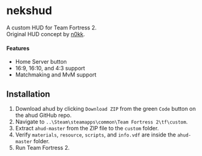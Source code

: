 # nekshud

A custom HUD for Team Fortress 2.  
Original HUD concept by [n0kk](https://github.com/n0kk).

#### Features

* Home Server button
* 16:9, 16:10, and 4:3 support
* Matchmaking and MvM support

## Installation

1. Download ahud by clicking `Download ZIP` from the green `Code` button on the ahud GitHub repo.
2. Navigate to  `..\Steam\steamapps\common\Team Fortress 2\tf\custom`.
3. Extract `ahud-master` from the ZIP file to the `custom` folder.
4. Verify `materials`, `resource`, `scripts`, and `info.vdf` are inside the `ahud-master` folder.
5. Run Team Fortress 2.
